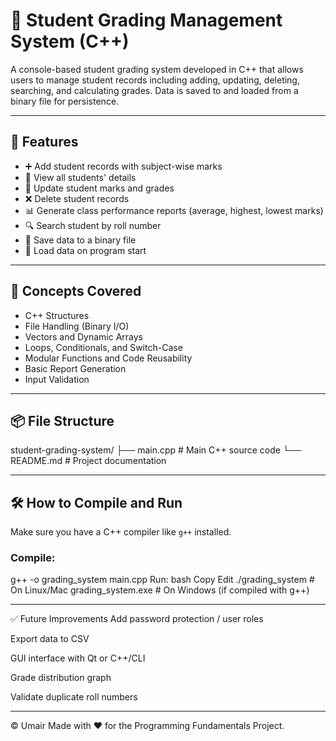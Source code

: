 # 📘 Student Grading Management System (C++)

A console-based student grading system developed in C++ that allows users to manage student records including adding, updating, deleting, searching, and calculating grades. Data is saved to and loaded from a binary file for persistence.

---

## 🎯 Features

- ➕ Add student records with subject-wise marks
- 🧾 View all students' details
- 🔁 Update student marks and grades
- ❌ Delete student records
- 📊 Generate class performance reports (average, highest, lowest marks)
- 🔍 Search student by roll number
- 💾 Save data to a binary file
- 📂 Load data on program start

---

## 🧠 Concepts Covered

- C++ Structures
- File Handling (Binary I/O)
- Vectors and Dynamic Arrays
- Loops, Conditionals, and Switch-Case
- Modular Functions and Code Reusability
- Basic Report Generation
- Input Validation

---

## 📦 File Structure

student-grading-system/
├── main.cpp # Main C++ source code
└── README.md # Project documentation

---

## 🛠️ How to Compile and Run

Make sure you have a C++ compiler like `g++` installed.

### Compile:
g++ -o grading_system main.cpp
Run:
bash
Copy
Edit
./grading_system    # On Linux/Mac
grading_system.exe  # On Windows (if compiled with g++)

---

✅ Future Improvements
Add password protection / user roles

Export data to CSV

GUI interface with Qt or C++/CLI

Grade distribution graph

Validate duplicate roll numbers

---

© Umair
Made with ❤️ for the Programming Fundamentals Project.
